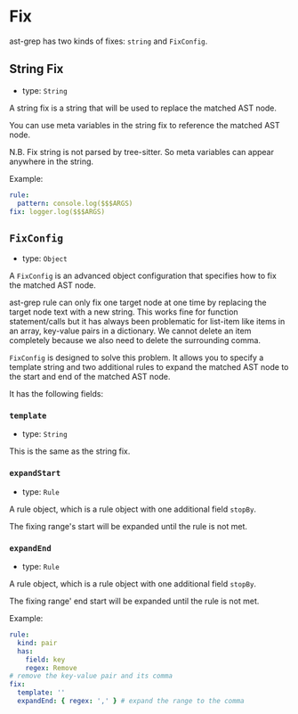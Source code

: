 # Fix

ast-grep has two kinds of fixes: `string` and `FixConfig`.

## String Fix

* type: `String`

A string fix is a string that will be used to replace the matched AST node.

You can use meta variables in the string fix to reference the matched AST node.

N.B. Fix string is not parsed by tree-sitter. So meta variables can appear anywhere in the string.

Example:

```yaml
rule:
  pattern: console.log($$$ARGS)
fix: logger.log($$$ARGS)
```

## `FixConfig`

* type: `Object`

A `FixConfig` is an advanced object configuration that specifies how to fix the matched AST node.

ast-grep rule can only fix one target node at one time by replacing the target node text with a new string.
This works fine for function statement/calls but it has always been problematic for list-item like items in an array, key-value pairs in a dictionary. We cannot delete an item completely because we also need to delete the surrounding comma.

`FixConfig` is designed to solve this problem. It allows you to specify a template string and two additional rules to expand the matched AST node to the start and end of the matched AST node.


It has the following fields:

### `template`

* type: `String`

This is the same as the string fix.

### `expandStart`
* type: `Rule`

A rule object, which is a rule object with one additional field `stopBy`.

The fixing range's start will be expanded until the rule is not met.

### `expandEnd`

* type: `Rule`

A rule object, which is a rule object with one additional field `stopBy`.

The fixing range' end start will be expanded until the rule is not met.

Example:

```yaml
rule:
  kind: pair
  has:
    field: key
    regex: Remove
# remove the key-value pair and its comma
fix:
  template: ''
  expandEnd: { regex: ',' } # expand the range to the comma
```